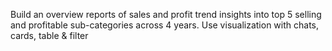 Build an overview reports of sales and profit trend insights into top 5 selling and profitable sub-categories across 4 years.
Use visualization with chats, cards, table & filter
